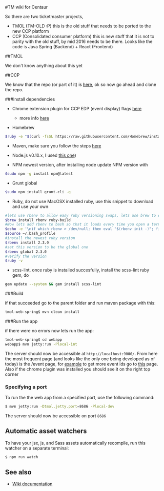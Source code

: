 #TM wiki for Centaur

So there are two ticketmaster projects, 

- TMOL (TM-OLD :P) this is the old stuff that needs to be ported to the new CCP platform
- CCP (Consolidated consumer platform) this is new stuff that it is not to parity with the old stuff, by mid 2016 needs
to be there. Looks like the code is Java Spring (Backend) + React (Frontend)

##TMOL

We don't know anything about this yet

##CCP

We know that the repo (or part of it) is [here](https://git.tm.tmcs/tm/tmol-web-spring), ok so now go ahead and clone the
repo.


###Install dependencies

- Chrome extension plugin for CCP EDP (event display) flags [here](https://chrome.google.com/webstore/detail/tmol-feature-flags/nfjjegmekionnikpkammnkldkdmmonob)
    - more info [here](http://wiki.tmol.co/mediawiki/Feature_flags_Chrome_extension)

- Homebrew
```sh
$ruby -e "$(curl -fsSL https://raw.githubusercontent.com/Homebrew/install/master/install)"
```

- Maven, make sure you follow the steps [here](http://wiki.tmol.co/mediawiki/New_hire_setup#Maven_configuration)

- Node.js v0.10.x, I used [this one](https://nodejs.org/download/release/v0.10.41/node-v0.10.41.pkg))

- NPM newest version, after installing node update NPM version with 
```sh
$sudo npm -g install npm@latest
```

- Grunt global
```sh
$sudo npm install grunt-cli -g
```

- Ruby, do not use MacOSX installed ruby, use this snippet to download and use your own
```sh
#lets use rbenv to allow easy ruby versioning swaps, lets use brew to do so
$brew install rbenv ruby-build
#Now lets add rbenv to bash so that it loads every time you open a terminal
$echo -e '\nif which rbenv > /dev/null; then eval "$(rbenv init -)"; fi' >> ~/.bash_profile
$source ~/.bash_profile
#install the newest ruby version
$rbenv install 2.3.0
#set this version to be the global one
$rbenv global 2.3.0
#verify the version
$ruby -v
```

- scss-lint, once ruby is installed succesfully, install the scss-lint ruby gem, do
```sh
gem update --system && gem install scss-lint
```

###Build

if that succeeded go to the parent folder and run maven package with this:
```sh
tmol-web-spring$ mvn clean install
```

###Run the app

if there were no errors now lets run the app:
```sh
tmol-web-spring$ cd webapp
webapp$ mvn jetty:run -Plocal-int
```
The server should now be accessible at `http://localhost:9000/`. From here the most frequent page (and looks like the
only one being developed as of today) is the /event page, for [example](http://localhost:9000/event/3F004EAECFB7BA10) to get more event ids go to 
[this](https://contegixapp1.livenation.com/confluence/pages/viewpage.action?title=CCP+Events&spaceKey=JLP) page. Also if
the chrome plugin was installed you should see it on the right top corner  


### Specifying a port

To run the the web app from a specified port, use the following command:
```bash
$ mvn jetty:run -Dtmol.jetty.port=8686 -Plocal-dev
```

The server should now be accessible on port `8686`

## Automatic asset watchers

To have your jsx, js, and Sass assets automatically recompile, run this watcher on a separate terminal:
```bash
$ npm run watch
```
## See also

* [Wiki documentation](http://wiki.tmol.co/mediawiki/tmol)
